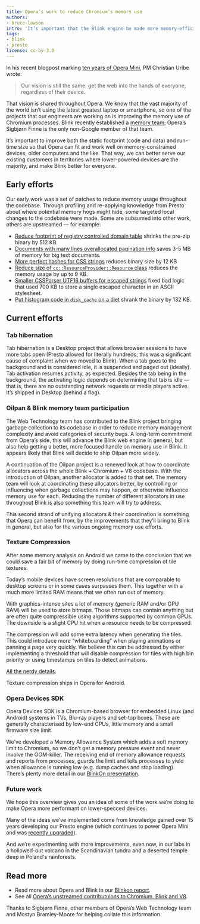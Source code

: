 ```yaml
---
title: Opera’s work to reduce Chromium’s memory use
authors:
- bruce-lawson
intro: 'It’s important that the Blink engine be made more memory-efficient so it can run on the lower-specced devices that most of the world uses. Using our experience of our Presto rendering engine, Opera has been improving Blink’s performance.'
tags:
- blink
- presto
license: cc-by-3.0
---
```


In his recent blogpost marking [ten years of Opera Mini](http://blogs.opera.com/news/2015/04/opera-mini-history-new-version-android/), PM Christian Uribe wrote:

> Our vision is still the same: get the web into the hands of everyone, regardless of their device.

That vision is shared throughout Opera. We know that the vast majority of the world isn’t using the latest greatest laptop or smartphone, so one of the projects that our engineers are working on is improving the memory use of Chromium processes. Blink recently established a [memory team](https://sites.google.com/a/chromium.org/dev/blink/memory-team); Opera’s Sigbjørn Finne is the only non-Google member of that team.

It’s important to improve both the static footprint (code and data) and run-time size so that Opera can fit and work well on memory-constrained devices, older computers and the like. That way, we can better serve our existing customers in territories where lower-powered devices are the majority, and make Blink better for everyone.

## Early efforts

Our early work was a set of patches to reduce memory usage throughout the codebase. Through profiling and re-applying knowledge from Presto about where potential memory hogs might hide, some targeted local changes to the codebase were made. Some are subsumed into other work, others are upstreamed — for example:

- [Reduce footprint of registry controlled domain table](https://codereview.chromium.org/197183002/) shrinks the pre-zip binary by 512 KB.
- [Documents with many lines overallocated pagination info](https://codereview.chromium.org/200053007/) saves 3-5 MB of memory for big text documents.
- [More perfect hashes for CSS strings](https://codereview.chromium.org/196413006/) reduces binary size by 12 KB
- [Reduce size of `cc::ResourceProvider::Resource` class](http://src.chromium.org/viewvc/chrome?revision=259319&view=revision) reduces the memory usage by up to 9 KB.
- [Smaller CSSParser UTF16 buffers for escaped strings](https://codereview.chromium.org/196353018/) fixed bad logic that used 700 KB to store a single escaped character in an ASCII stylesheet.
- [Put histogram code in `disk_cache` on a diet](https://codereview.chromium.org/196383016/) shrank the binary by 132 KB.

## Current efforts

### Tab hibernation

Tab hibernation is a Desktop project that allows browser sessions to have more tabs open (Presto allowed for literally hundreds; this was a significant cause of complaint when we moved to Blink). When a tab goes to the background and is considered idle, it is suspended and paged out (ideally). Tab activation resumes activity, as expected. Besides the tab being in the background, the activating logic depends on determining that tab is idle — that is, there are no outstanding network requests or media players active. It’s shipped in Desktop (behind a flag).

### Oilpan & Blink memory team participation

The Web Technology team has contributed to the Blink project bringing garbage collection to its codebase in order to reduce memory management complexity and avoid categories of security bugs. A long-term commitment from Opera’s side, this will advance the Blink web engine in general, but also help getting a better, more focused handle on memory use in Blink. It appears likely that Blink will decide to ship Oilpan more widely.

A continuation of the Oilpan project is a renewed look at how to coordinate allocators across the whole Blink + Chromium + V8 codebase. With the introduction of Oilpan, another allocator is added to that set. The memory team will look at coordinating these allocators better, by controlling or influencing when garbage collections may happen, or otherwise influence memory use for each. Reducing the number of different allocators in use throughout Blink is also something this team will try to address.

This second strand of unifying allocators & their coordination is something that Opera can benefit from, by the improvements that they’ll bring to Blink in general, but also for the various ongoing memory use efforts.

### Texture Compression

After some memory analysis on Android we came to the conclusion that we could save a fair bit of memory by doing run-time compression of tile textures.

Today’s mobile devices have screen resolutions that are comparable to desktop screens or in some cases surpasses them. This together with a much more limited RAM means that we often run out of memory.

With graphics-intense sites a lot of memory (generic RAM and/or GPU RAM) will be used to store bitmaps. Those bitmaps can contain anything but are often quite compressible using algorithms supported by common GPUs. The downside is a slight CPU hit when a resource needs to be compressed.

The compression will add some extra latency when generating the tiles. This could introduce more “whiteboarding” when playing animations or panning a page very quickly. We believe this can be addressed by either implementing a threshold that will disable compression for tiles with high bin priority or using timestamps on tiles to detect animations.

[All the nerdy details](https://docs.google.com/document/d/1WdA0ir5J5gzhJ1yizDOigVG1lIQRolaLtI4CWEWcj5g/edit).

Texture compression ships in Opera for Android.

### Opera Devices SDK

Opera Devices SDK is a Chromium-based browser for embedded Linux (and Android) systems in TVs, Blu-ray players and set-top boxes. These are generally characterised by low-end CPUs, little memory and a small firmware size limit.

We’ve developed a Memory Allowance System which adds a soft memory limit to Chromium, so we don’t get a memory pressure event and never involve the OOM-killer. The receiving end of memory allowance requests and reports from processes, guards the limit and tells processes to yield when allowance is running low (e.g. dump caches and stop loading). There’s plenty more detail in our [BlinkOn presentation](https://docs.google.com/presentation/d/16c0shzszC7boniorrqHTpY3xSH3XMRkMikr-RwelZPI/edit?pli=1#slide=id.g3f7c74cb4_077).

### Future work

We hope this overview gives you an idea of some of the work we’re doing to make Opera more performant on lower-specced devices.

Many of the ideas we’ve implemented come from knowledge gained over 15 years developing our Presto engine (which continues to power Opera Mini and was [recently upgraded](https://dev.opera.com/blog/opera-mini-server-upgrade/)).

And we’re experimenting with more improvements, even now, in our labs in a hollowed-out volcano in the Scandinavian tundra and a deserted temple deep in Poland's rainforests.

## Read more

- Read more about Opera and Blink in our [Blinkon report](https://dev.opera.com/blog/blinkon-report/).
- See all [Opera’s upstreamed contributuions to Chromium, Blink and V8](https://operasoftware.github.io/upstreamtools/).

Thanks to Sigbjørn Finne, other members of Opera’s Web Technology team and Mostyn Bramley-Moore for helping collate this information.

